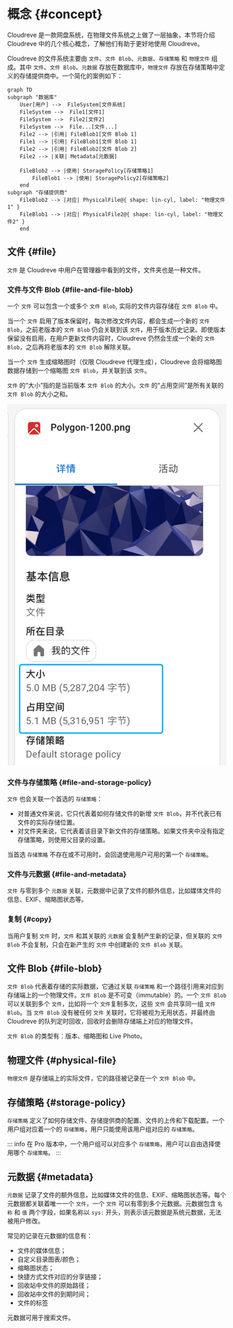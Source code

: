 # 概念 {#concept}

Cloudreve 是一款网盘系统，在物理文件系统之上做了一层抽象，本节将介绍 Cloudreve 中的几个核心概念，了解他们有助于更好地使用 Cloudreve。

Cloudreve 的文件系统主要由 `文件`、`文件 Blob`、`元数据`、`存储策略` 和 `物理文件` 组成。其中 `文件`、`文件 Blob`、`元数据` 存放在数据库中，`物理文件` 存放在存储策略中定义的存储提供商中。一个简化的案例如下：

```mermaid
graph TD
subgraph "数据库"
    User[用户] -->  FileSystem[文件系统]
    FileSystem -->  File1[文件1]
    FileSystem -->  File2[文件2]
    FileSystem -->  File...[文件...]
    File2 --> |引用| FileBlob1[文件 Blob 1]
    File1 --> |引用| FileBlob1[文件 Blob 1]
    File2 --> |引用| FileBlob2[文件 Blob 2]
    File2 --> |关联| Metadata[元数据]

    FileBlob2 --> |使用| StoragePolicy[存储策略1]
        FileBlob1 --> |使用| StoragePolicy2[存储策略2]
    end
subgraph "存储提供商"
    FileBlob2 --> |对应| PhysicalFile@{ shape: lin-cyl, label: "物理文件1" }
    FileBlob1 --> |对应| PhysicalFile2@{ shape: lin-cyl, label: "物理文件2" }
    end

```

## 文件 {#file}

`文件` 是 Cloudreve 中用户在管理器中看到的文件，文件夹也是一种文件。

### 文件与文件 Blob {#file-and-file-blob}

一个 `文件` 可以包含一个或多个 `文件 Blob`, 实际的文件内容存储在 `文件 Blob` 中。

当一个 `文件` 启用了版本保留时，每次修改文件内容，都会生成一个新的 `文件 Blob`，之前老版本的 `文件 Blob` 仍会关联到该 `文件`，用于版本历史记录。即使版本保留没有启用，在用户更新文件内容时，Cloudreve 仍然会生成一个新的 `文件 Blob`，之后再将老版本的 `文件 Blob` 解除关联。

当一个 `文件` 生成缩略图时（仅限 Cloudreve 代理生成），Cloudreve 会将缩略图数据存储到一个缩略图 `文件 Blob`，并关联到该 `文件`。

`文件` 的“大小”指的是当前版本 `文件 Blob` 的大小。`文件` 的“占用空间”是所有关联的 `文件 Blob` 的大小之和。

![文件大小](./images/file-size.png)

### 文件与存储策略 {#file-and-storage-policy}

`文件` 也会关联一个首选的 `存储策略`：

- 对普通文件来说，它只代表着如何存储文件的新增 `文件 Blob`，并不代表已有文件的实际存储位置。
- 对文件夹来说，它代表着该目录下新文件的存储策略。如果文件夹中没有指定存储策略，则使用父目录的设置。

当首选 `存储策略` 不存在或不可用时，会回退使用用户可用的第一个 `存储策略`。

### 文件与元数据 {#file-and-metadata}

`文件` 与零到多个 `元数据` 关联，元数据中记录了文件的额外信息，比如媒体文件的信息、EXIF、缩略图状态等。

### 复制 {#copy}

当用户复制 `文件` 时，`文件` 和其关联的 `元数据` 会复制产生新的记录，但关联的 `文件 Blob` 不会复制，只会在新产生的 `文件` 中创建新的 `文件 Blob` 关联。

## 文件 Blob {#file-blob}

`文件 Blob` 代表着存储的实际数据，它通过关联 `存储策略` 和一个路径引用来对应到存储端上的一个物理文件。`文件 Blob` 是不可变（immutable）的。一个 `文件 Blob` 可以关联到多个 `文件`，比如将一个 `文件`复制多次，这些 `文件` 会共享同一组 `文件 Blob`。当 `文件 Blob` 没有被任何 `文件` 关联时，它将被视为无用状态，并最终由 Cloudreve 的队列定时回收，回收时会删除存储端上对应的物理文件。

`文件 Blob` 的类型有：版本、缩略图和 Live Photo。

## 物理文件 {#physical-file}

`物理文件` 是存储端上的实际文件，它的路径被记录在一个 `文件 Blob` 中。

## 存储策略 {#storage-policy}

`存储策略` 定义了如何存储文件、存储提供商的配置、文件的上传和下载配置。一个用户组对应着一个的 `存储策略`，用户只能使用该用户组对应的 `存储策略`。

::: info <Badge type="tip" text="Pro" />
在 Pro 版本中，一个用户组可以对应多个 `存储策略`，用户可以自由选择使用哪个 `存储策略`。
:::

## 元数据 {#metadata}

`元数据` 记录了文件的额外信息，比如媒体文件的信息、EXIF、缩略图状态等。每个元数据都关联着唯一一个 `文件`，一个 `文件` 可以有零到多个元数据。元数据包含 `名称` 和 `值` 两个字段，如果名称以 `sys:` 开头，则表示该元数据是系统元数据，无法被用户修改。

常见的记录在元数据的信息有：

- 文件的媒体信息；
- 自定义目录图表/颜色；
- 缩略图状态；
- 快捷方式文件对应的分享链接；
- 回收站中文件的原始路径；
- 回收站中文件的到期时间；
- 文件的标签

元数据可用于搜索文件。
